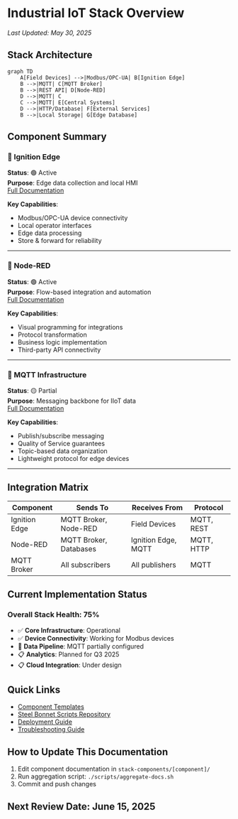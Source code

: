 # Industrial IoT Stack Overview

*Last Updated: May 30, 2025*

## Stack Architecture

```mermaid
graph TD
    A[Field Devices] -->|Modbus/OPC-UA| B[Ignition Edge]
    B -->|MQTT| C[MQTT Broker]
    B -->|REST API| D[Node-RED]
    D -->|MQTT| C
    C -->|MQTT| E[Central Systems]
    D -->|HTTP/Database| F[External Services]
    B -->|Local Storage| G[Edge Database]
```

## Component Summary

### 🔧 Ignition Edge
**Status**: 🟢 Active  
**Purpose**: Edge data collection and local HMI  
[Full Documentation](./stack-components/ignition-edge/README.md)

**Key Capabilities**:
- Modbus/OPC-UA device connectivity
- Local operator interfaces
- Edge data processing
- Store & forward for reliability

---

### 🔴 Node-RED
**Status**: 🟢 Active  
**Purpose**: Flow-based integration and automation  
[Full Documentation](./stack-components/node-red/README.md)

**Key Capabilities**:
- Visual programming for integrations
- Protocol transformation
- Business logic implementation
- Third-party API connectivity

---

### 📡 MQTT Infrastructure
**Status**: 🟡 Partial  
**Purpose**: Messaging backbone for IIoT data  
[Full Documentation](./stack-components/mqtt/README.md)

**Key Capabilities**:
- Publish/subscribe messaging
- Quality of Service guarantees
- Topic-based data organization
- Lightweight protocol for edge devices

---

## Integration Matrix

| Component | Sends To | Receives From | Protocol |
|-----------|----------|---------------|----------|
| Ignition Edge | MQTT Broker, Node-RED | Field Devices | MQTT, REST |
| Node-RED | MQTT Broker, Databases | Ignition Edge, MQTT | MQTT, HTTP |
| MQTT Broker | All subscribers | All publishers | MQTT |

## Current Implementation Status

### Overall Stack Health: 75%

- ✅ **Core Infrastructure**: Operational
- ✅ **Device Connectivity**: Working for Modbus devices
- 🚧 **Data Pipeline**: MQTT partially configured
- 📋 **Analytics**: Planned for Q3 2025
- 📋 **Cloud Integration**: Under design

## Quick Links

- [Component Templates](./templates/component-template.md)
- [Steel Bonnet Scripts Repository](https://github.com/slimstrongarm/Steel_Bonnet)
- [Deployment Guide](./docs/deployment.md)
- [Troubleshooting Guide](./docs/troubleshooting.md)

## How to Update This Documentation

1. Edit component documentation in `stack-components/[component]/`
2. Run aggregation script: `./scripts/aggregate-docs.sh`
3. Commit and push changes

## Next Review Date: June 15, 2025